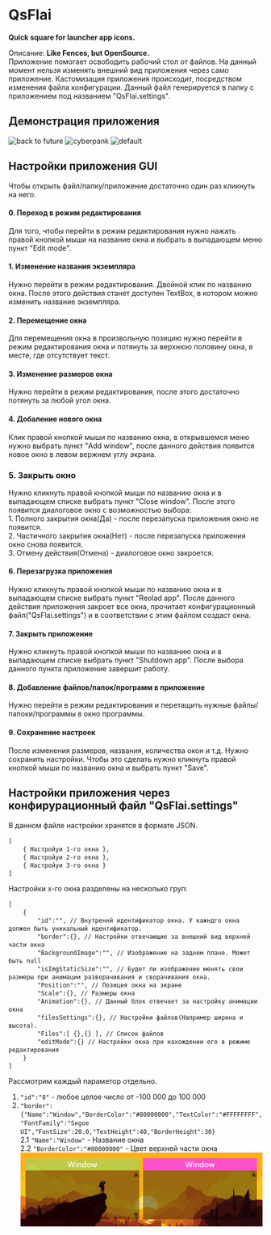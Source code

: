 QsFlai
====
**Quick square for launcher app icons.**

Описание:
**Like Fences, but OpenSource.**<br>
Приложение помогает освободить рабочий стол от файлов. На данный момент нельзя изменять внешний вид приложения через само приложение. Кастомизация приложения происходит, посредством изменения файла конфигурации. Данный файл генерируется в папку с приложением под названием "QsFlai.settings".



Демонстрация приложения
----

![back to future](source/demo/back_to_future.gif)
![cyberpank](source/demo/cyberpank.gif)
![default](source/demo/default.gif)



Настройки приложения GUI
----

Чтобы открыть файл/папку/приложение достаточно один раз кликнуть на него.

#### 0. Переход в режим редактирования

Для того, чтобы перейти в режим редактирования нужно нажать правой кнопкой мыши на название окна и выбрать в выпадающем меню пункт "Edit mode".

#### 1. Изменение названия экземпляра

Нужно перейти в режим редактирования. Двойной клик по названию окна. После этого действия станет доступен TextBox, в котором можно изменить название экземпляра.

#### 2. Перемещение окна

Для перемещения окна в произвольную позицию нужно перейти в режим редактирования окна и потянуть за верхнюю половину окна, в месте, где отсутствует текст.

#### 3. Изменение размеров окна

Нужно перейти в режим редактирования, после этого достаточно потянуть за любой угол окна.

#### 4. Добаление нового окна

Клик правой кнопкой мыши по названию окна, в открывшемся меню нужно выбрать пункт "Add window", после данного действия появится новое окно в левом вержнем углу экрана.

### 5. Закрыть окно

Нужно кликнуть правой кнопкой мыши по названию окна и в выпадающем списке выбрать пункт "Close window". После этого появится диалоговое окно с возможностью выбора:<br> 
    1. Полного закрытия окна(Да) - после перезапуска приложения окно не появится.<br>
    2. Частичного закрытия окна(Нет) - после перезапуска приложения окно снова появится.<br>
    3. Отмену действия(Отмена) - диалоговое окно закроется.<br>

#### 6. Перезагрузка приложения

Нужно кликнуть правой кнопкой мыши по названию окна и в выпадающем списке выбрать пункт "Reolad app". После данного действия приложения закроет все окна, прочитает конфигурационный файл("QsFlai.settings") и в соответствии с этим файлом создаст окна.

#### 7. Закрыть приложение

Нужно кликнуть правой кнопкой мыши по названию окна и в выпадающем списке выбрать пункт "Shutdown app". После выбора данного пункта приложение завершит работу.

#### 8. Добавление файлов/папок/программ в приложение

Нужно перейти в режим редактирования и перетащить нужные файлы/папоки/программы в окно программы.

#### 9. Сохранение настроек 

После изменения размеров, названия, количества окон и т.д. Нужно сохранить настройки. Чтобы это сделать нужно кликнуть правой кнопкой мыши по названию окна и выбрать пункт "Save".



Настройки приложения через конфирурационный файл "QsFlai.settings"
----

В данном файле настройки хранятся в формате JSON.

    [
        { Настройуи 1-го окна },
        { Настройуи 2-го окна },
        { Настройуи 3-го окна }
    ]

Настройки x-го окна разделены на несколько груп:

    [
        {
            "id":"", // Внутреннй идентификатор окна. У кажндго окна должен быть уникальный идентификатор.
            "border":{}, // Настройки отвечающие за внешний вид верхней части окна
            "BackgroundImage":"", // Изображение на заднем плане. Может быть null
            "isImgStaticSize":"", // Будет ли изображение менять свои размеры при анимации разворачивания и сворачивания окна.
            "Position":"", // Позиция окна на экране
            "Scale":{}, // Размеры окна
            "Animation":{}, // Данный блок отвечает за настройку анимации окна
            "filesSettings":{}, // Настройки файлов(Например ширина и высота).
            "Files":[ {},{} ], // Список файлов
            "editMode":{} // Настройки окна при нахождении его в режиме редактирования
        }
    ]

Рассмотрим каждый параметор отдельно.

1. ```"id":"0"``` - любое целое число от -100 000 до 100 000
2. ```"border":{"Name":"Window","BorderColor":"#80000000","TextColor":"#FFFFFFFF","FontFamily":"Segoe UI","FontSize":20.0,"TextHeight":40,"BorderHeight":30}``` <br>
    2.1 ```"Name":"Window"``` - Название окна <br>
    2.2 ```"BorderColor":"#80000000"``` - Цвет верхней части окна
    ![BorderColor](source/doc/BorderColor.jpg)